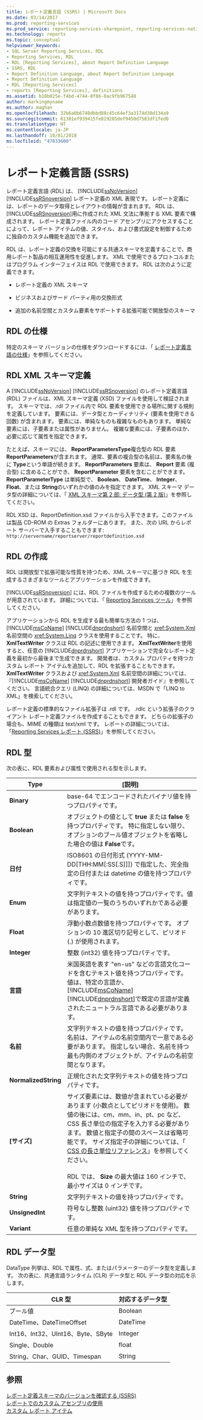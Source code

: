 ```yaml
---
title: レポート定義言語 (SSRS) | Microsoft Docs
ms.date: 03/14/2017
ms.prod: reporting-services
ms.prod_service: reporting-services-sharepoint, reporting-services-native
ms.technology: reports
ms.topic: conceptual
helpviewer_keywords:
- SQL Server Reporting Services, RDL
- Reporting Services, RDL
- RDL [Reporting Services], about Report Definition Language
- SSRS, RDL
- Report Definition Language, about Report Definition Language
- Report Definition Language
- RDL [Reporting Services]
- reports [Reporting Services], definitions
ms.assetid: b18b025e-f4bd-4744-8f86-0ac9fb967548
author: markingmyname
ms.author: maghan
ms.openlocfilehash: 32b6a0b6748dbbd88c45c64ef3a3174d30d134a9
ms.sourcegitcommit: 61381ef939415fe019285def9450d7583df1fed0
ms.translationtype: HT
ms.contentlocale: ja-JP
ms.lasthandoff: 10/01/2018
ms.locfileid: "47833600"
---
```

# <a name="report-definition-language-ssrs"></a>レポート定義言語 (SSRS)
  レポート定義言語 (RDL) は、 [!INCLUDE[ssNoVersion](../../includes/ssnoversion-md.md)] [!INCLUDE[ssRSnoversion](../../includes/ssrsnoversion-md.md)] レポート定義の XML 表現です。 レポート定義には、レポートのデータ取得とレイアウトの情報が含まれます。 RDL は、 [!INCLUDE[ssRSnoversion](../../includes/ssrsnoversion-md.md)]用に作成された XML 文法に準拠する XML 要素で構成されます。 レポート定義ファイル内のコード アセンブリにアクセスすることによって、レポート アイテムの値、スタイル、および書式設定を制御するために独自のカスタム機能を追加できます。  
  
 RDL は、レポート定義の交換を可能にする共通スキーマを定義することで、商用レポート製品の相互運用性を促進します。 XML で使用できるプロトコルまたはプログラム インターフェイスは RDL で使用できます。 RDL は次のように定義できます。  
  
-   レポート定義の XML スキーマ  
  
-   ビジネスおよびサード パーティ用の交換形式  
  
-   追加の名前空間とカスタム要素をサポートする拡張可能で開放型のスキーマ  
  
##  <a name="bkmk_RDL_Specifications"></a> RDL の仕様  
 特定のスキーマ バージョンの仕様をダウンロードするには、「 [レポート定義言語の仕様](http://go.microsoft.com/fwlink/?linkid=116865)」を参照してください。  
  
##  <a name="bkmk_RDL_XML_Schema_Definition"></a> RDL XML スキーマ定義  
 A [!INCLUDE[ssNoVersion](../../includes/ssnoversion-md.md)] [!INCLUDE[ssRSnoversion](../../includes/ssrsnoversion-md.md)] のレポート定義言語 (RDL) ファイルは、XML スキーマ定義 (XSD) ファイルを使用して検証されます。 スキーマでは、.rdl ファイル内で RDL 要素を使用できる場所に関する規則を定義しています。 要素には、データ型とカーディナリティ (要素を使用できる回数) が含まれます。 要素には、単純なものも複雑なものもあります。 単純な要素には、子要素または属性がありません。 複雑な要素には、子要素のほか、必要に応じて属性を指定できます。  
  
 たとえば、スキーマには、 **ReportParametersType**複合型の RDL 要素 **ReportParameters**が含まれます。 通常、要素の複合型の名前は、要素名の後に **Type**という単語が続きます。 **ReportParameters** 要素は、 **Report** 要素 (複合型) に含めることができ、 **ReportParameter** 要素を含むことができます。 **ReportParameterType** は単純型で、 **Boolean**、 **DateTime**、 **Integer**、 **Float**、または **String**のいずれかの値のみを指定できます。 XML スキーマ データ型の詳細については、「 [XML スキーマ第 2 部: データ型 (第 2 版)](http://go.microsoft.com/fwlink/?linkid=4871)」を参照してください。  
  
 RDL XSD は、ReportDefinition.xsd ファイルから入手できます。このファイルは製品 CD-ROM の Extras フォルダーにあります。 また、次の URL からレポート サーバーで入手することもできます: `http://servername/reportserver/reportdefinition.xsd`  
  
##  <a name="bkmk_Creating_RDL"></a> RDL の作成  
 RDL は開放型で拡張可能な性質を持つため、XML スキーマに基づき RDL を生成するさまざまなツールとアプリケーションを作成できます。  
  
 [!INCLUDE[ssRSnoversion](../../includes/ssrsnoversion-md.md)] には、RDL ファイルを作成するための複数のツールが用意されています。 詳細については、「 [Reporting Services ツール](../../reporting-services/tools/reporting-services-tools.md)」を参照してください。  
  
 アプリケーションから RDL を生成する最も簡単な方法の 1 つは、 [!INCLUDE[msCoName](../../includes/msconame-md.md)] [!INCLUDE[dnprdnshort](../../includes/dnprdnshort-md.md)] 名前空間と <xref:System.Xml> 名前空間の <xref:System.Linq> クラスを使用することです。 特に、 **XmlTextWriter** クラスは RDL の記述に使用できます。 **XmlTextWriter**を使用すると、任意の [!INCLUDE[dnprdnshort](../../includes/dnprdnshort-md.md)] アプリケーションで完全なレポート定義を最初から最後まで生成できます。 開発者は、カスタム プロパティを持つカスタム レポート アイテムを追加して、RDL を拡張することもできます。 **XmlTextWriter** クラスおよび <xref:System.Xml> 名前空間の詳細については、『[!INCLUDE[msCoName](../../includes/msconame-md.md)] [!INCLUDE[dnprdnshort](../../includes/dnprdnshort-md.md)] 開発者ガイド』を参照してください。 言語統合クエリ (LINQ) の詳細については、MSDN で「LINQ to XML」を検索してください。  
  
 レポート定義の標準的なファイル拡張子は .rdl です。 .rdlc という拡張子のクライアント レポート定義ファイルを作成することもできます。 どちらの拡張子の場合も、MIME の種類は text/xml です。 レポートの詳細については、「[Reporting Services レポート &#40;SSRS&#41;](../../reporting-services/reports/reporting-services-reports-ssrs.md)」を参照してください。  
  
##  <a name="bkmk_RDL_Types"></a> RDL 型  
 次の表に、RDL 要素および属性で使用される型を示します。  
  
|Type|[説明]|  
|----------|-----------------|  
|**Binary**|base-64 でエンコードされたバイナリ値を持つプロパティです。|  
|**Boolean**|オブジェクトの値として **true** または **false** を持つプロパティです。 特に指定しない限り、オプションのブール値オブジェクトを省略した場合の値は **False**です。|  
|**日付**|ISO8601 の日付形式 (YYYY-MM-DD[THH:MM[:SS[.S]]]) で指定した、完全指定の日付または datetime の値を持つプロパティです。|  
|**Enum**|文字列テキストの値を持つプロパティです。値は指定値の一覧のうちのいずれかである必要があります。|  
|**Float**|浮動小数点数値を持つプロパティです。 オプションの 10 進区切り記号として、ピリオド (.) が使用されます。|  
|**Integer**|整数 (int32) 値を持つプロパティです。|  
|**言語**|米国英語を表す "en-us" などの言語文化コードを含むテキスト値を持つプロパティです。 値は、特定の言語か、 [!INCLUDE[msCoName](../../includes/msconame-md.md)] [!INCLUDE[dnprdnshort](../../includes/dnprdnshort-md.md)]で既定の言語が定義されたニュートラル言語である必要があります。|  
|**名前**|文字列テキストの値を持つプロパティです。 名前は、アイテムの名前空間内で一意である必要があります。 指定しない場合、名前を持つ最も内側のオブジェクトが、アイテムの名前空間となります。|  
|**NormalizedString**|正規化された文字列テキストの値を持つプロパティです。|  
|**[サイズ]**|サイズ要素には、数値が含まれている必要があります (小数点としてピリオドを使用)。 数値の後には、cm、mm、in、pt、pc など、CSS 長さ単位の指定子を入力する必要があります。 数値と指定子の間のスペースは省略可能です。 サイズ指定子の詳細については、「 [CSS の長さ単位リファレンス](http://go.microsoft.com/fwlink/?LinkId=9257)」を参照してください。<br /><br /> RDL では、 **Size** の最大値は 160 インチで、 最小サイズは 0 インチです。|  
|**String**|文字列テキストの値を持つプロパティです。|  
|**UnsignedInt**|符号なし整数 (uint32) 値を持つプロパティです。|  
|**Variant**|任意の単純な XML 型を持つプロパティです。|  
  
##  <a name="bkmk_RDL_Data_Types"></a> RDL データ型  
 DataType 列挙は、RDL で属性、式、またはパラメーターのデータ型を定義します。 次の表に、共通言語ランタイム (CLR) データ型と RDL データ型の対応を示します。  
  
|**CLR 型**|**対応するデータ型**|  
|-----------------------|---------------------------------|  
|ブール値|Boolean|  
|DateTime、DateTimeOffset|DateTime|  
|Int16、Int32、UInt16、Byte、SByte|Integer|  
|Single、Double|float|  
|String、Char、GUID、Timespan|String|  
  
## <a name="see-also"></a>参照  
 [レポート定義スキーマのバージョンを確認する &#40;SSRS&#41;](../../reporting-services/reports/find-the-report-definition-schema-version-ssrs.md)   
 [レポートでのカスタム アセンブリの使用](../../reporting-services/custom-assemblies/using-custom-assemblies-with-reports.md)   
 [カスタム レポート アイテム](../../reporting-services/custom-report-items/custom-report-items.md)  
  
  
